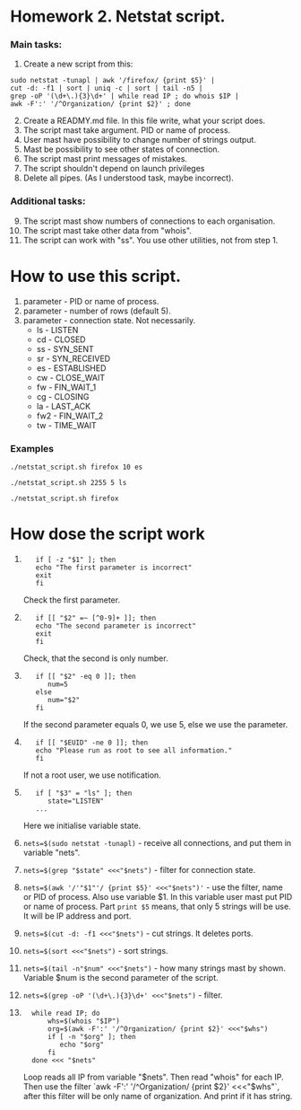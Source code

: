 # Homework 2. Netstat script.

### Main tasks:

1.  Create a new script from this:
````
sudo netstat -tunapl | awk '/firefox/ {print $5}' | 
cut -d: -f1 | sort | uniq -c | sort | tail -n5 | 
grep -oP '(\d+\.){3}\d+' | while read IP ; do whois $IP | 
awk -F':' '/^Organization/ {print $2}' ; done
````
2. Create a READMY.md file. In this file write, what your script does.
3. The script mast take argument. PID or name of process.
4. User mast have possibility to change number of strings output. 
5. Mast be possibility to see other states of connection.
6. The script mast print messages of mistakes.
7. The script shouldn't depend on launch privileges 
8. Delete all pipes. (As I understood task, maybe incorrect).

### Additional tasks:

9. The script mast show numbers of connections to each organisation.
10. The script mast take other data from "whois".
11. The script can work with "ss". You use other utilities, not from step 1.

# How to use this script.
1. parameter - PID or name of process.
2. parameter - number of rows (default 5).
3. parameter - connection state. Not necessarily.
   - ls - LISTEN
   - cd - CLOSED
   - ss - SYN_SENT
   - sr - SYN_RECEIVED
   - es - ESTABLISHED
   - cw - CLOSE_WAIT
   - fw - FIN_WAIT_1
   - cg - CLOSING
   - la - LAST_ACK
   - fw2 - FIN_WAIT_2
   - tw - TIME_WAIT

### Examples

`./netstat_script.sh firefox 10 es`

`./netstat_script.sh 2255 5 ls`

`./netstat_script.sh firefox`

# How dose the script work

1. ````
      if [ -z "$1" ]; then
      echo "The first parameter is incorrect"
      exit
      fi
   ````
   Check the first parameter.
   
2. ````
      if [[ "$2" =~ [^0-9]+ ]]; then
      echo "The second parameter is incorrect"
      exit
      fi
   ````
   Check, that the second is only number.
   
3. ````
      if [[ "$2" -eq 0 ]]; then
         num=5
      else
         num="$2"
      fi
   ````   
   If the second parameter equals 0, we use 5, else we use the parameter.

4. ````
      if [[ "$EUID" -ne 0 ]]; then
      echo "Please run as root to see all information."
      fi
   ````
   If not a root user, we use notification.

5. ````
      if [ "$3" = "ls" ]; then
         state="LISTEN"
      ...
   ````
   Here we initialise variable state.
   
6. `nets=$(sudo netstat -tunapl)` - receive all connections, and put them in variable "nets".
7. `nets=$(grep "$state" <<<"$nets")` -  filter for connection state.
8. `nets=$(awk '/'"$1"'/ {print $5}' <<<"$nets")'` - use the filter, name or PID of process. Also use variable $1. In this variable user mast put PID or name of process. Part `print $5` means, that only 5 strings will be use. It will be IP address and port. 
9. `nets=$(cut -d: -f1 <<<"$nets")` - cut strings. It deletes ports.
10. `nets=$(sort <<<"$nets")` - sort strings.
11. `nets=$(tail -n"$num" <<<"$nets")` - how many strings mast by shown. Variable $num is the second parameter of the script.
12. `nets=$(grep -oP '(\d+\.){3}\d+' <<<"$nets")` - filter. 
13.   ````
        while read IP; do
            whs=$(whois "$IP")
            org=$(awk -F':' '/^Organization/ {print $2}' <<<"$whs")
            if [ -n "$org" ]; then
               echo "$org"
            fi
        done <<< "$nets"
      ````
      Loop reads all IP from variable "$nets". Then read "whois" for each IP. Then use the filter `awk -F':' '/^Organization/ {print $2}' <<<"$whs"`, after this filter will be only name of organization. And print if it has string.




